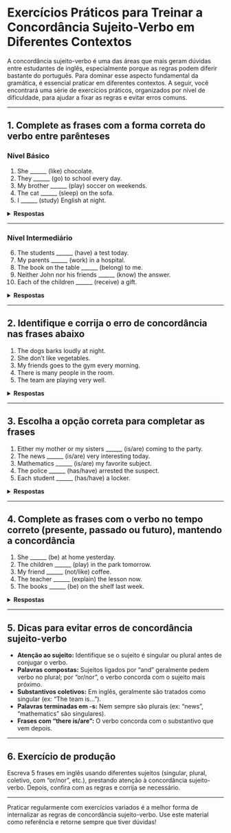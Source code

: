 
# Exercícios Práticos para Treinar a Concordância Sujeito-Verbo em Diferentes Contextos

A concordância sujeito-verbo é uma das áreas que mais geram dúvidas entre estudantes de inglês, especialmente porque as regras podem diferir bastante do português. Para dominar esse aspecto fundamental da gramática, é essencial praticar em diferentes contextos. A seguir, você encontrará uma série de exercícios práticos, organizados por nível de dificuldade, para ajudar a fixar as regras e evitar erros comuns.

---

## 1. Complete as frases com a forma correta do verbo entre parênteses

### Nível Básico

1. She ______ (like) chocolate.
2. They ______ (go) to school every day.
3. My brother ______ (play) soccer on weekends.
4. The cat ______ (sleep) on the sofa.
5. I ______ (study) English at night.

<details>
<summary><strong>Respostas</strong></summary>

1. likes  
2. go  
3. plays  
4. sleeps  
5. study  

</details>

---

### Nível Intermediário

6. The students ______ (have) a test today.
7. My parents ______ (work) in a hospital.
8. The book on the table ______ (belong) to me.
9. Neither John nor his friends ______ (know) the answer.
10. Each of the children ______ (receive) a gift.

<details>
<summary><strong>Respostas</strong></summary>

6. have  
7. work  
8. belongs  
9. know  
10. receives  

</details>

---

## 2. Identifique e corrija o erro de concordância nas frases abaixo

1. The dogs barks loudly at night.
2. She don’t like vegetables.
3. My friends goes to the gym every morning.
4. There is many people in the room.
5. The team are playing very well.

<details>
<summary><strong>Respostas</strong></summary>

1. The dogs **bark** loudly at night.  
2. She **doesn’t** like vegetables.  
3. My friends **go** to the gym every morning.  
4. There **are** many people in the room.  
5. The team **is** playing very well.  

</details>

---

## 3. Escolha a opção correta para completar as frases

1. Either my mother or my sisters ______ (is/are) coming to the party.
2. The news ______ (is/are) very interesting today.
3. Mathematics ______ (is/are) my favorite subject.
4. The police ______ (has/have) arrested the suspect.
5. Each student ______ (has/have) a locker.

<details>
<summary><strong>Respostas</strong></summary>

1. are  
2. is  
3. is  
4. have  
5. has  

</details>

---

## 4. Complete as frases com o verbo no tempo correto (presente, passado ou futuro), mantendo a concordância

1. She ______ (be) at home yesterday.
2. The children ______ (play) in the park tomorrow.
3. My friend ______ (not/like) coffee.
4. The teacher ______ (explain) the lesson now.
5. The books ______ (be) on the shelf last week.

<details>
<summary><strong>Respostas</strong></summary>

1. was  
2. will play  
3. does not like / doesn’t like  
4. is explaining  
5. were  

</details>

---

## 5. Dicas para evitar erros de concordância sujeito-verbo

- **Atenção ao sujeito:** Identifique se o sujeito é singular ou plural antes de conjugar o verbo.
- **Palavras compostas:** Sujeitos ligados por “and” geralmente pedem verbo no plural; por “or/nor”, o verbo concorda com o sujeito mais próximo.
- **Substantivos coletivos:** Em inglês, geralmente são tratados como singular (ex: “The team is…”).
- **Palavras terminadas em -s:** Nem sempre são plurais (ex: “news”, “mathematics” são singulares).
- **Frases com “there is/are”:** O verbo concorda com o substantivo que vem depois.

---

## 6. Exercício de produção

Escreva 5 frases em inglês usando diferentes sujeitos (singular, plural, coletivo, com “or/nor”, etc.), prestando atenção à concordância sujeito-verbo. Depois, confira com as regras e corrija se necessário.

---

Praticar regularmente com exercícios variados é a melhor forma de internalizar as regras de concordância sujeito-verbo. Use este material como referência e retorne sempre que tiver dúvidas!
```
